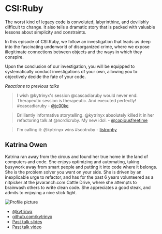 # CSI:Ruby

The worst kind of legacy code is convoluted, labyrinthine, and devilishly difficult to change. It also tells a dramatic story that is packed with valuable lessons about simplicity and constraints.

In this episode of CSI:Ruby, we follow an investigation that leads us deep into the fascinating underworld of disorganized crime, where we expose illegitimate connections between objects and the ways in which they conspire.

Upon the conclusion of our investigation, you will be equipped to systematically conduct investigations of your own, allowing you to objectively decide the fate of your code.

*Reactions to previous talks*

> I wish @kytrinyx's session @cascadiaruby would never end. Therapeutic session is therapeutic. And executed perfectly! #cascadiaruby - [@jc00ke](https://twitter.com/jc00ke/status/231499042662789122)


> Brilliantly informative storytelling. @kytrinyx absolutely killed it in her refactoring talk at @nordicruby. My new idol. - [@copiousfreetime](https://twitter.com/copiousfreetime/status/213604216529362944)

> I'm calling it: @kytrinyx wins #scotruby - [listrophy](https://twitter.com/listrophy/status/219067597046546434)

## Katrina Owen

Katrina ran away from the circus and found her true home in the land of computers and code. She enjoys optimizing and automating, taking busywork away from smart people and putting it into code where it belongs. She is the problem solver you want on your side. She is driven by an inexplicable urge to refactor, and has for the past 6 years volunteered as a nitpicker at the javaranch.com Cattle Drive, where she attempts to brainwash others to write clean code. She appreciates a good steak, and admits to enjoying a nice stick fight.

![Profile picture](https://raw.github.com/kytrinyx/rubyconfau-2013-cfp/master/katrina_owen-csi_ruby/profile_picture.jpg)

- [@kytrinyx](https://twitter.com/kytrinyx)
- [github.com/kytrinyx](https://github.com/kytrinyx)
- [Past talk slides](http://www.slideshare.net/kytrinyx/therapeutic-refactoring)
- [Past talk video](http://confreaks.com/videos/1071-cascadiaruby2012-therapeutic-refactoring)
